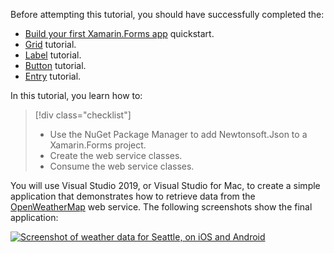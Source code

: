 Before attempting this tutorial, you should have successfully completed the:

- [Build your first Xamarin.Forms app](~/get-started/first-app/index.md) quickstart.
- [Grid](~/get-started/tutorials/grid/index.yml) tutorial.
- [Label](~/get-started/tutorials/label/index.yml) tutorial.
- [Button](~/get-started/tutorials/button/index.yml) tutorial.
- [Entry](~/get-started/tutorials/entry/index.yml) tutorial.

In this tutorial, you learn how to:

> [!div class="checklist"]
> - Use the NuGet Package Manager to add Newtonsoft.Json to a Xamarin.Forms project.
> - Create the web service classes.
> - Consume the web service classes.

You will use Visual Studio 2019, or Visual Studio for Mac, to create a simple application that demonstrates how to retrieve data from the [OpenWeatherMap](https://openweathermap.org/) web service. The following screenshots show the final application:

[![Screenshot of weather data for Seattle, on iOS and Android](../images/consume-web-service.png "Seattle weather data")](../images/consume-web-service-large.png#lightbox "Seattle weather data")
